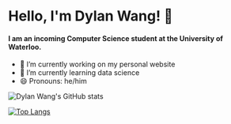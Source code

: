 # Hello, I'm Dylan Wang! 👋
#### I am an incoming Computer Science student at the University of Waterloo.

- 🔭 I’m currently working on my personal website
- 🌱 I’m currently learning data science
- 😄 Pronouns: he/him

![Dylan Wang's GitHub stats](https://github-readme-stats.vercel.app/api?username=dylanwang0&show_icons=true&theme=radical)

[![Top Langs](https://github-readme-stats.vercel.app/api/top-langs/?username=dylanwang0)](https://github.com/dylanwang0/github-readme-stats)




<!--
**dylanwang0/dylanwang0** is a ✨ _special_ ✨ repository because its `README.md` (this file) appears on your GitHub profile.

Here are some ideas to get you started:

- 🔭 I’m currently working on ...
- 🌱 I’m currently learning ...
- 👯 I’m looking to collaborate on ...
- 🤔 I’m looking for help with ...
- 💬 Ask me about ...
- 📫 How to reach me: ...
- 😄 Pronouns: ...
- ⚡ Fun fact: ...
-->
